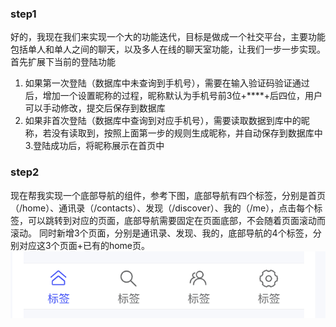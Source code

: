 ### step1
好的，我现在我们来实现一个大的功能迭代，目标是做成一个社交平台，主要功能包括单人和单人之间的聊天，以及多人在线的聊天室功能，让我们一步一步实现。
首先扩展下当前的登陆功能
1. 如果第一次登陆（数据库中未查询到手机号），需要在输入验证码验证通过后，增加一个设置昵称的过程，昵称默认为手机号前3位+****+后四位，用户可以手动修改，提交后保存到数据库
2. 如果非首次登陆（数据库中查询到对应手机号），需要读取数据到库中的昵称，若没有读取到，按照上面第一步的规则生成昵称，并自动保存到数据库中
3.登陆成功后，将昵称展示在首页中

### step2
现在帮我实现一个底部导航的组件，参考下图，底部导航有四个标签，分别是首页（/home）、通讯录（/contacts）、发现（/discover）、我的（/me），点击每个标签，可以跳转到对应的页面，底部导航需要固定在页面底部，不会随着页面滚动而滚动。
同时新增3个页面，分别是通讯录、发现、我的，底部导航的4个标签，分别对应这3个页面+已有的home页。
![alt text](tabbar.png)